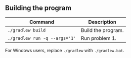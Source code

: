 ## Building the program

| Command                        | Description         |
|--------------------------------|---------------------|
| `./gradlew build`              | Build the program.  |
| `./gradlew run -q --args='1'`  | Run problem 1.      |

For Windows users, replace `./gradlew` with `./gradlew.bat`.
